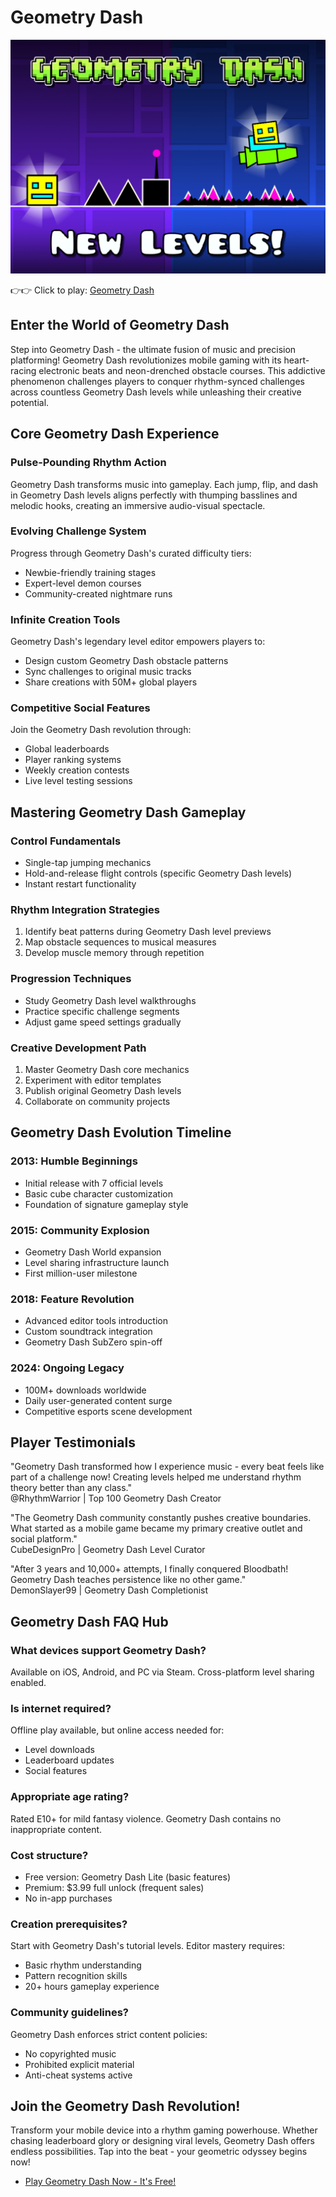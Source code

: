 # Geometry Dash

![Geometry Dash](https://raw.githubusercontent.com/geometry-games/geometry-games/refs/heads/main/geometry-dash.png "Geometry Dash")

👉👉 Click to play: [Geometry Dash](https://geometrydashgames.com/ "Geometry Dash")
## Enter the World of Geometry Dash

Step into Geometry Dash - the ultimate fusion of music and precision platforming! Geometry Dash revolutionizes mobile gaming with its heart-racing electronic beats and neon-drenched obstacle courses. This addictive phenomenon challenges players to conquer rhythm-synced challenges across countless Geometry Dash levels while unleashing their creative potential.

## Core Geometry Dash Experience

### Pulse-Pounding Rhythm Action
Geometry Dash transforms music into gameplay. Each jump, flip, and dash in Geometry Dash levels aligns perfectly with thumping basslines and melodic hooks, creating an immersive audio-visual spectacle.

### Evolving Challenge System
Progress through Geometry Dash's curated difficulty tiers:
- Newbie-friendly training stages
- Expert-level demon courses
- Community-created nightmare runs

### Infinite Creation Tools
Geometry Dash's legendary level editor empowers players to:
- Design custom Geometry Dash obstacle patterns
- Sync challenges to original music tracks
- Share creations with 50M+ global players

### Competitive Social Features
Join the Geometry Dash revolution through:
- Global leaderboards
- Player ranking systems
- Weekly creation contests
- Live level testing sessions

## Mastering Geometry Dash Gameplay

### Control Fundamentals
- Single-tap jumping mechanics
- Hold-and-release flight controls (specific Geometry Dash levels)
- Instant restart functionality

### Rhythm Integration Strategies
1. Identify beat patterns during Geometry Dash level previews
2. Map obstacle sequences to musical measures
3. Develop muscle memory through repetition

### Progression Techniques
- Study Geometry Dash level walkthroughs
- Practice specific challenge segments
- Adjust game speed settings gradually

### Creative Development Path
1. Master Geometry Dash core mechanics
2. Experiment with editor templates
3. Publish original Geometry Dash levels
4. Collaborate on community projects

## Geometry Dash Evolution Timeline

### 2013: Humble Beginnings
- Initial release with 7 official levels
- Basic cube character customization
- Foundation of signature gameplay style

### 2015: Community Explosion
- Geometry Dash World expansion
- Level sharing infrastructure launch
- First million-user milestone

### 2018: Feature Revolution
- Advanced editor tools introduction
- Custom soundtrack integration
- Geometry Dash SubZero spin-off

### 2024: Ongoing Legacy
- 100M+ downloads worldwide
- Daily user-generated content surge
- Competitive esports scene development

## Player Testimonials

"Geometry Dash transformed how I experience music - every beat feels like part of a challenge now! Creating levels helped me understand rhythm theory better than any class."  
@RhythmWarrior | Top 100 Geometry Dash Creator

"The Geometry Dash community constantly pushes creative boundaries. What started as a mobile game became my primary creative outlet and social platform."  
CubeDesignPro | Geometry Dash Level Curator

"After 3 years and 10,000+ attempts, I finally conquered Bloodbath! Geometry Dash teaches persistence like no other game."  
DemonSlayer99 | Geometry Dash Completionist

## Geometry Dash FAQ Hub

### What devices support Geometry Dash?
Available on iOS, Android, and PC via Steam. Cross-platform level sharing enabled.

### Is internet required?
Offline play available, but online access needed for:
- Level downloads
- Leaderboard updates
- Social features

### Appropriate age rating?
Rated E10+ for mild fantasy violence. Geometry Dash contains no inappropriate content.

### Cost structure?
- Free version: Geometry Dash Lite (basic features)
- Premium: $3.99 full unlock (frequent sales)
- No in-app purchases

### Creation prerequisites?
Start with Geometry Dash's tutorial levels. Editor mastery requires:
- Basic rhythm understanding
- Pattern recognition skills
- 20+ hours gameplay experience

### Community guidelines?
Geometry Dash enforces strict content policies:
- No copyrighted music
- Prohibited explicit material
- Anti-cheat systems active

## Join the Geometry Dash Revolution!

Transform your mobile device into a rhythm gaming powerhouse. Whether chasing leaderboard glory or designing viral levels, Geometry Dash offers endless possibilities. Tap into the beat - your geometric odyssey begins now!


- [Play Geometry Dash  Now - It's Free!](https://geometrydashgames.com/)

  
